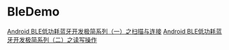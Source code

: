 # BleDemo
[Android BLE低功耗蓝牙开发极简系列（一）之扫描与连接](http://www.jianshu.com/p/87ed84431ec1)
[Android BLE低功耗蓝牙开发极简系列（二）之读写操作](http://www.jianshu.com/p/046c1f5a7163)
